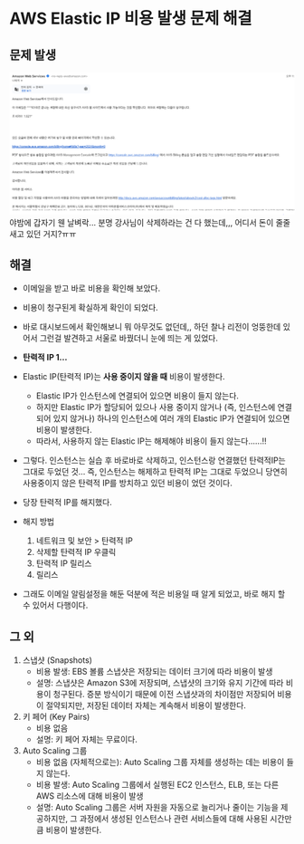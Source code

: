 # AWS Elastic IP 비용 발생 문제 해결
## 문제 발생
![alt text](../../../img/aws/image-3.png)
야밤에 갑자기 웬 날벼락... 분명 강사님이 삭제하라는 건 다 했는데,,,
어디서 돈이 줄줄 새고 있던 거지?ㅠㅠ

## 해결
* 이메일을 받고 바로 비용을 확인해 보았다.
* 비용이 청구된게 확실하게 확인이 되었다.
* 바로 대시보드에서 확인해보니 뭐 아무것도 없던데,, 하던 찰나 리전이 엉뚱한데 있어서 그런걸 발견하고 서울로 바꿨더니 눈에 띄는 게 있었다.
* **탄력적 IP 1...**

* Elastic IP(탄력적 IP)는 **사용 중이지 않을 때** 비용이 발생한다.
    * Elastic IP가 인스턴스에 연결되어 있으면 비용이 들지 않는다.
    * 하지만 Elastic IP가 할당되어 있으나 사용 중이지 않거나 (즉, 인스턴스에 연결되어 있지 않거나) 하나의 인스턴스에 여러 개의 Elastic IP가 연결되어 있으면 비용이 발생한다.
    * 따라서, 사용하지 않는 Elastic IP는 해제해야 비용이 들지 않는다......!!

* 그렇다. 인스턴스는 실습 후 바로바로 삭제하고, 인스턴스랑 연결했던 탄력적IP는 그대로 두었던 것... 즉, 인스턴스는 해제하고 탄력적 IP는 그대로 두었으니 당연히 사용중이지 않은 탄력적 IP를 방치하고 있던 비용이 었던 것이다.
* 당장 탄력적 IP를 해지했다.
* 해지 방법
    1. 네트워크 및 보안 > 탄력적 IP
    2. 삭제할 탄력적 IP 우클릭
    3. 탄력적 IP 릴리스
    4. 릴리스
* 그래도 이메일 알림설정을 해둔 덕분에 적은 비용일 때 알게 되었고, 바로 해지 할 수 있어서 다행이다.


## 그 외
1. 스냅샷 (Snapshots)
    * 비용 발생: EBS 볼륨 스냅샷은 저장되는 데이터 크기에 따라 비용이 발생
    * 설명: 스냅샷은 Amazon S3에 저장되며, 스냅샷의 크기와 유지 기간에 따라 비용이 청구된다. 증분 방식이기 때문에 이전 스냅샷과의 차이점만 저장되어 비용이 절약되지만, 저장된 데이터 자체는 계속해서 비용이 발생한다.
2. 키 페어 (Key Pairs)
    * 비용 없음
    * 설명: 키 페어 자체는 무료이다.
3. Auto Scaling 그룹
    * 비용 없음 (자체적으로는): Auto Scaling 그룹 자체를 생성하는 데는 비용이 들지 않는다.
    * 비용 발생: Auto Scaling 그룹에서 실행된 EC2 인스턴스, ELB, 또는 다른 AWS 리소스에 대해 비용이 발생
    * 설명: Auto Scaling 그룹은 서버 자원을 자동으로 늘리거나 줄이는 기능을 제공하지만, 그 과정에서 생성된 인스턴스나 관련 서비스들에 대해 사용된 시간만큼 비용이 발생한다.